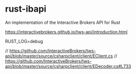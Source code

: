 # rust-ibapi
An implementation of the Interactive Brokers API for Rust

https://interactivebrokers.github.io/tws-api/introduction.html

RUST_LOG=debug 


// https://github.com/InteractiveBrokers/tws-api/blob/master/source/csharpclient/client/EClient.cs
// https://github.com/InteractiveBrokers/tws-api/blob/master/source/csharpclient/client/EDecoder.cs#L733
